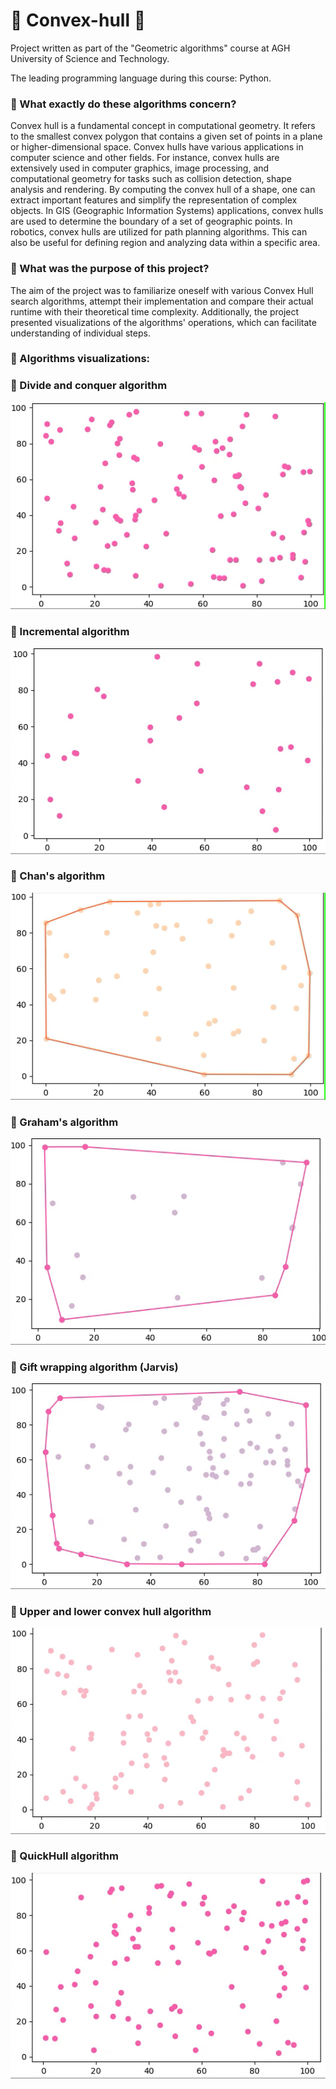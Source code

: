 # 🔶 Convex-hull 🔶
<p>Project written as part of the "Geometric algorithms" course at AGH University of Science and Technology.</p>
<p>The leading programming language during this course: Python.</p>

<h3> 🔸 What exactly do these algorithms concern? </h3>
<p> Convex hull is a fundamental concept in computational geometry. It refers to the smallest convex polygon that contains a given set of points in a plane or higher-dimensional space. Convex hulls have various applications in computer science and other fields. For instance, convex hulls are extensively used in computer graphics, image processing, and computational geometry for tasks such as collision detection, shape analysis and rendering. By computing the convex hull of a shape, one can extract important features and simplify the representation of complex objects. In GIS (Geographic Information Systems) applications, convex hulls are used to determine the boundary of a set of geographic points. In robotics, convex hulls are utilized for path planning algorithms. This can also be useful for defining region and analyzing data within a specific area. </p>

<h3> 🔸 What was the purpose of this project? </h3>

<p> The aim of the project was to familiarize oneself with various Convex Hull search algorithms, attempt their implementation and compare their actual runtime with their theoretical time complexity. Additionally, the project presented visualizations of the algorithms' operations, which can facilitate understanding of individual steps.</p>

<h3> 🔸 Algorithms visualizations: </h3>

<h3> 🔸 Divide and conquer algorithm</h3>
<img src ="/gif/divideAndConquer.gif">
<h3> 🔸 Incremental algorithm</h3>
<img src ="/gif/incremental.gif">
<h3> 🔸 Chan's algorithm</h3>
<img src ="/gif/chan.gif">
<h3> 🔸 Graham's algorithm</h3>
<img src ="/gif/Graham.gif">
<h3> 🔸 Gift wrapping algorithm (Jarvis) </h3>
<img src ="/gif/jarvis.gif">
<h3> 🔸 Upper and lower convex hull algorithm</h3>
<img src ="/gif/upperAndLower.gif">
<h3> 🔸 QuickHull algorithm</h3>
<img src ="/gif/quickhull.gif">

